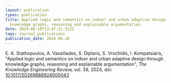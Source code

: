 ```yaml
---
layout: publication
types: publication
title: Applied logic and semantics on indoor and urban adaptive design through
  knowledge graphs, reasoning and explainable argumentation
date: 2024-06-10T13:47:21.512Z
tags: journal_publications
publication_date: 2024-06-10
---
```

<!--StartFragment-->

E. A. Stathopoulos, A. Vassiliades, S. Diplaris, S. Vrochidis, I. Kompatsiaris, "Applied logic and semantics on indoor and urban adaptive design through knowledge graphs, reasoning and explainable argumentation", *The Knowledge Engineering Review,* vol. 39, 2024, doi: [10.1017/S0269888924000043](https://doi.org/10.1017/S0269888924000043)

<!--EndFragment-->